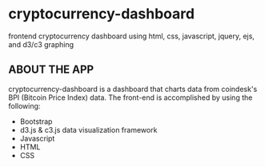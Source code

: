 # cryptocurrency-dashboard
frontend cryptocurrency dashboard using html, css, javascript, jquery, ejs, and d3/c3 graphing
## ABOUT THE APP
cryptocurrency-dashboard is a dashboard that charts data from coindesk's BPI (Bitcoin Price Index) data. The front-end is accomplished by using the following:
* Bootstrap
* d3.js & c3.js data visualization framework
* Javascript
* HTML
* CSS

